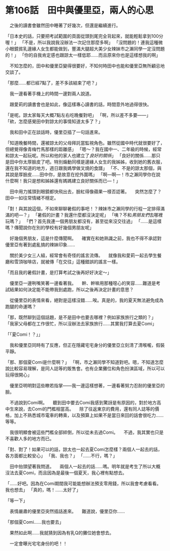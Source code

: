 # 第106話　田中與優里亞，兩人的心思

　之後的讀書會雖然田中睡著了好幾次，但還是繼續進行。

「日本史的話，只要把考試範圍的頁面從頭到尾完全背起來，就能輕鬆拿到100分喔！」
「不是，所以我說我沒辦法一次記住那麼多啊」
「沒問題的！連我這種微小眼鏡貧乳邊緣人女生都能做到，豐滿大腿超大美少女辣妹市之瀨同學一定沒問題的！」
「你的自我肯定感也跟諒太一樣低耶……而且原來你也是這樣想我的啊」

　不知怎麼的，田中和優里亞變得很要好，不知何時田中也能和優里亞無所顧忌地交談了。

「那麼……都已經7點了，差不多該結束了吧？」

　我一邊看著手機上的時間一邊對兩人說道。

　跟愛莉的讀書會也是如此，像這樣專心讀書的話，時間意外地過得很快。

「是呢。諒太家每天大概7點左右吃晚餐對吧」
「啊，所以差不多要——」
「欸，怎麼感覺田中對諒太的事情知道太多了？」

　我和田中正在談話時，優里亞插了一句話進來。

「知道晚餐時間，還被諒太的父母拜託當監視角色。雖然從國中時代就很要好了，但總覺得像青梅竹馬那樣的距離感」
「嗯～？我在國中一、二年級的時候，經常和諒太一起玩呢。所以和他的家人也建立了*良好的關係*」
「良好的關係……那只是田中你太厚臉皮了吧。特別煽動同樣是邊緣人女生的我姊姊，收到她的舊衣服，還在我不知道的地方，週日跟我媽學做叉燒的食譜」
「不、不是的諒太那個，與其說是厚臉皮……田中你，是故意在挖外圍嗎」
「啊—啊—！市之瀨同學你在說什麼啊！我只是想和姊姊還有媽媽建立良好關係而已—！」

　田中用力搖頭到眼鏡都快飛出去，臉紅得像蘋果一樣否認著。
　突然怎麼了？田中一如往常情緒不穩定。

「對！與其說這個，不如來聊聊暑假的事吧！？辣妹市之瀨同學的行程一定排得滿滿的吧—？」
「暑假的計畫？我還什麼都沒決定呢」
「咦？不和*男朋友們*去哪裡玩嗎？」
「們？首先我連一個男朋友都沒有，甚至從來沒交往過」
「……是這樣嗎？傳聞說你在別的學校有好幾個男朋友呢」

　好幾個男朋友，這是什麼傳聞啊。
　確實在和她熟識之前，我也不得不承認對優里亞有著到處亂搞的辣妹印象......

　關於美少女三人組，經常會有奇怪的謠言流傳。
　就像我和愛莉一起去學生餐廳和雪頂咖啡店，就被傳「在交往」這種錯誤的謠言一樣。

「而且我的暑假計畫，是打算考試之後再好好決定～」

　優里亞一邊咧嘴笑著一邊看著我。
　幹、幹嘛用那種噁心的笑容……難道是考試結果如何決定能不能帶我到處跑，所以之後再決定計畫的意思？

　從優里亞的表情來看，絕對是這樣沒錯……唉。真是的，我的夏天無法避免成為跑腿的命運嗎？

「那，既然聊到這個話題，是不是田中也要去哪裡？例如家族旅行之類的？」
「我家父母都在工作很忙，所以沒辦法去家族旅行......其實我打算去夏Comi」

「「夏Comi！？」」

　我和優里亞同時有了反應，但正在隱藏宅宅身分的優里亞立刻清了清喉嚨，假裝平靜。

「那、那個夏Comi是什麼啊？」
「啊，市之瀨同學不知道對吧。嗯，不知道怎麼說比較容易理解，是同人誌等的販售會。也有企業攤位和角色扮演區域，所以可以玩得很開心」

　優里亞明明對這些瞭若指掌——我一邊這樣想著，一邊看著努力忍耐的優里亞的臉。

　不過說到Comi啊。
　聽到田中要去Comi我感到驚訝是有原因的，對於地方高中生來說，去Comi的門檻相當高。
　除了往返東京的費用，還有同人誌等的價格，加上不熟悉城市電車的轉乘，以及預算上如果不是當日來回的話會很吃力......等等。

　我很明顯會被這些門檻全部絆倒，所以從未去過Comi。
　不過，我其實也只是不喜歡人多的地方而已。

「對、對了！如果可以的話，諒太也一起去夏Comi怎麼樣？兩個人一起去的話，各方面都比較安心」
「我、我也？」
「......不行，嗎？」

　田中抬頭望著我問道。
　兩個人一起去的話......嗎。明年就是考生了所以大概沒法去夏Comi，而且因為是最後一個夏天，我心裡有點想去。

「......好吧。因為在Comi期間我可能能想辦法預支零用錢，所以我會考慮看看。我也想去」
「真的，嗎！......太好了」

「等一下」

　表情嚴肅的優里亞突然插話進來。
　難道說，優里亞你......

「那個夏Comi......我也要去」

　果然如此啊......我就猜到因為有乳Q的攤位她會想去。

　一定會曝光宅宅身份的吧！！